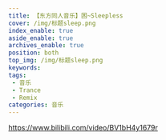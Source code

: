 ```yaml
---
title: 【东方同人音乐】困~Sleepless
cover: /img/标题sleep.png
index_enable: true
aside_enable: true
archives_enable: true
position: both
top_img: /img/标题sleep.png
keywords: 
tags:
 - 音乐
 - Trance
 - Remix
categories: 音乐
---
```

https://www.bilibili.com/video/BV1bH4y1679r